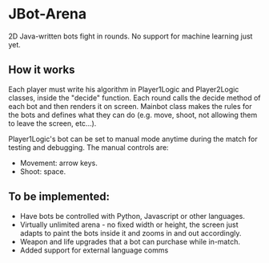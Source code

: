 # JBot-Arena
2D Java-written bots fight in rounds. No support for machine learning just yet.

## How it works
Each player must write his algorithm in  Player1Logic and Player2Logic classes, inside the "decide" function.
Each round calls the decide method of each bot and then renders it on screen. 
Mainbot class makes the rules for the bots and defines what they can do (e.g. move, shoot, not allowing them to leave the screen, etc...).

Player1Logic's bot can be set to manual mode anytime during the match for testing and debugging.
The manual controls are:
 - Movement: arrow keys.
 - Shoot: space.


## To be implemented:
  * Have bots be controlled with Python, Javascript or other languages.
  * Virtually unlimited arena - no fixed width or height, the screen just adapts to paint the bots inside it and zooms in and out accordingly.
  * Weapon and life upgrades that a bot can purchase while in-match.
  * Added support for external language comms
